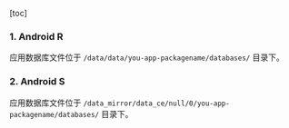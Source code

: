 [toc]

### 1. Android R

应用数据库文件位于 `/data/data/you-app-packagename/databases/` 目录下。

### 2. Android S

应用数据库文件位于 `/data_mirror/data_ce/null/0/you-app-packagename/databases/` 目录下。